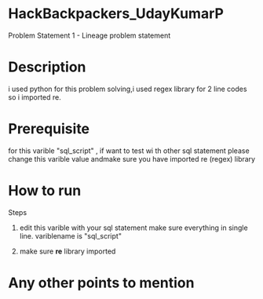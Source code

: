 # HackBackpackers_UdayKumarP
Problem Statement 1 - Lineage problem statement

# Description
i used python for this problem solving,i used regex library for 2 line codes so i imported re.

# Prerequisite
 for  this varible "sql_script" , if want to test wi th other  sql statement please change this varible value andmake sure you have imported re (regex) library

 

# How to run

<Write steps to run your solution>

Steps

1. edit this varible with your sql statement make sure everything in single line. variblename  is "sql_script"

2. make sure **re** library imported
 

# Any other points to mention

<Any other points if you want to mention>
 
  
  
